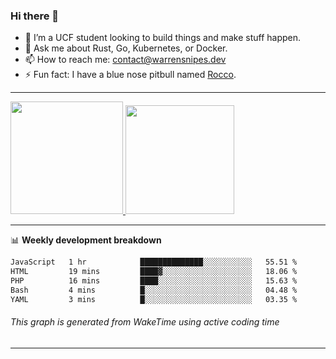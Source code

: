 ### Hi there 👋

- 🌱 I’m a UCF student looking to build things and make stuff happen. 
- 💬 Ask me about Rust, Go, Kubernetes, or Docker.
- 📫 How to reach me: contact@warrensnipes.dev
- ⚡ Fun fact: I have a blue nose pitbull named [Rocco](https://i.imgur.com/iLsSCKu.jpg).

-------


<a href="https://github.com/LockedThread/LockedThread">
  <img height="180em" src="https://github-readme-stats.vercel.app/api?username=LockedThread&theme=transparent&bg_color=00000000&show_icons=true&count_private=true" />
  <img height="174em" src="https://github-readme-stats.vercel.app/api/top-langs?username=LockedThread&theme=transparent&layout=compact&hide_progress=true&bg_color=00000000" />
  </a>

-------

📊 **Weekly development breakdown**
<!--START_SECTION:waka-->

```txt
JavaScript   1 hr            ██████████████░░░░░░░░░░░   55.51 %
HTML         19 mins         ████▓░░░░░░░░░░░░░░░░░░░░   18.06 %
PHP          16 mins         ████░░░░░░░░░░░░░░░░░░░░░   15.63 %
Bash         4 mins          █░░░░░░░░░░░░░░░░░░░░░░░░   04.48 %
YAML         3 mins          █░░░░░░░░░░░░░░░░░░░░░░░░   03.35 %
```

<!--END_SECTION:waka-->
###### *This graph is generated from WakeTime using active coding time*
-------
